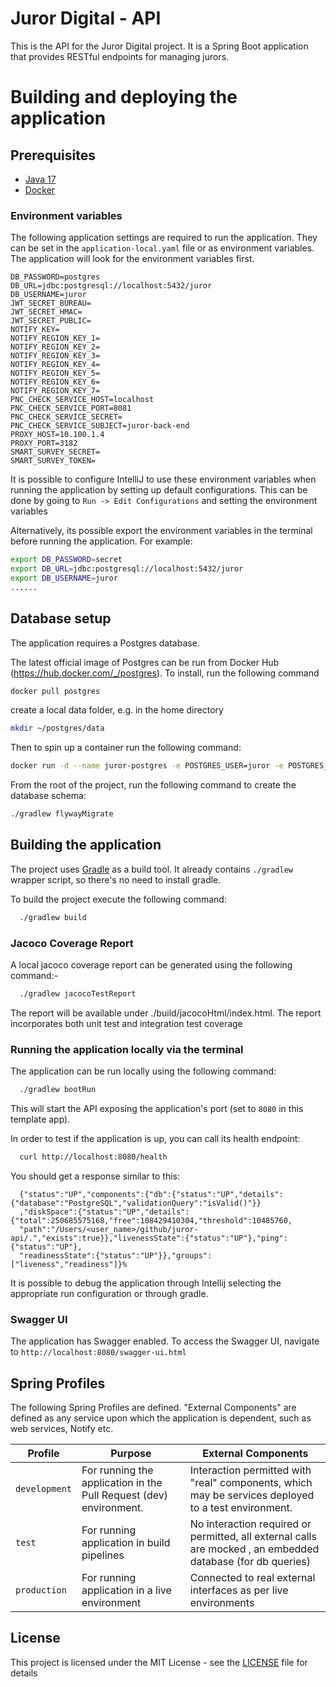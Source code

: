 # Juror Digital - API

This is the API for the Juror Digital project. It is a Spring Boot application that provides RESTful endpoints for
managing jurors.

# Building and deploying the application

## Prerequisites

- [Java 17](https://www.oracle.com/java)
- [Docker](https://www.docker.com)

### Environment variables

The following application settings are required to run the application. They can be set in the 
`application-local.yaml` file or as environment variables. The application will look for the environment variables first.

```
DB_PASSWORD=postgres
DB_URL=jdbc:postgresql://localhost:5432/juror
DB_USERNAME=juror
JWT_SECRET_BUREAU=
JWT_SECRET_HMAC=
JWT_SECRET_PUBLIC=
NOTIFY_KEY=
NOTIFY_REGION_KEY_1=
NOTIFY_REGION_KEY_2=
NOTIFY_REGION_KEY_3=
NOTIFY_REGION_KEY_4=
NOTIFY_REGION_KEY_5=
NOTIFY_REGION_KEY_6=
NOTIFY_REGION_KEY_7=
PNC_CHECK_SERVICE_HOST=localhost
PNC_CHECK_SERVICE_PORT=8081
PNC_CHECK_SERVICE_SECRET=
PNC_CHECK_SERVICE_SUBJECT=juror-back-end
PROXY_HOST=10.100.1.4
PROXY_PORT=3182
SMART_SURVEY_SECRET=
SMART_SURVEY_TOKEN=
```

It is possible to configure IntelliJ to use these environment variables when running the application by setting up 
default configurations. This can be done by going to `Run -> Edit Configurations` and setting the environment variables

Alternatively, its possible export the environment variables in the terminal before running the application. For example:

```bash
export DB_PASSWORD=secret
export DB_URL=jdbc:postgresql://localhost:5432/juror
export DB_USERNAME=juror
......
```

## Database setup

The application requires a Postgres database. 

The latest official image of Postgres can be run from Docker Hub (https://hub.docker.com/_/postgres). To install, run the following command

```bash
docker pull postgres
```

create a local data folder, e.g. in the home directory
```bash
mkdir ~/postgres/data
```
Then to spin up a container run the following command:
```bash
docker run -d --name juror-postgres -e POSTGRES_USER=juror -e POSTGRES_PASSWORD=postgres -v ~/postgres/data:/var/lib/postgresql/data -p 5432:5432 postgres
```
From the root of the project, run the following command to create the database schema:
```bash
./gradlew flywayMigrate
```

## Building the application

The project uses [Gradle](https://gradle.org) as a build tool. It already contains
`./gradlew` wrapper script, so there's no need to install gradle.

To build the project execute the following command:

```bash
  ./gradlew build
```

### Jacoco Coverage Report

A local jacoco coverage report can be generated using the following command:-

```bash
  ./gradlew jacocoTestReport
```

The report will be available under ./build/jacocoHtml/index.html. The report incorporates both unit test
and integration test coverage

### Running the application locally via the terminal

The application can be run locally using the following command:

```bash
  ./gradlew bootRun
```

This will start the API exposing the application's port
(set to `8080` in this template app). 

In order to test if the application is up, you can call its health endpoint:

```bash
  curl http://localhost:8080/health
```

You should get a response similar to this:

```
  {"status":"UP","components":{"db":{"status":"UP","details":{"database":"PostgreSQL","validationQuery":"isValid()"}}
  ,"diskSpace":{"status":"UP","details":{"total":250685575168,"free":108429410304,"threshold":10485760,
  "path":"/Users/<user_name>/github/juror-api/.","exists":true}},"livenessState":{"status":"UP"},"ping":{"status":"UP"},
  "readinessState":{"status":"UP"}},"groups":["liveness","readiness"]}%     
```

It is possible to debug the application through Intellij selecting the appropriate run configuration or through gradle.

### Swagger UI

The application has Swagger enabled. To access the Swagger UI, navigate to `http://localhost:8080/swagger-ui.html`

## Spring Profiles

The following Spring Profiles are defined. "External Components" are defined as any service upon which the application
is dependent, such as web services, Notify etc.

| Profile       | Purpose                                                            | External Components                                                                                          |
|---------------|--------------------------------------------------------------------|--------------------------------------------------------------------------------------------------------------|
| `development` | For running the application in the Pull Request (dev) environment. | Interaction permitted with "real" components, which may be services deployed to a test environment.          |
| `test`        | For running application in build pipelines                         | No interaction required or permitted, all external calls are mocked , an embedded database (for db queries)  |
| `production`  | For running application in a live environment                      | Connected to real external interfaces as per live environments                                               |


## License

This project is licensed under the MIT License - see the [LICENSE](LICENSE) file for details
